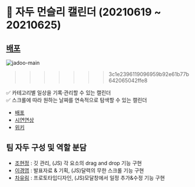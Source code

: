 # 🍒 자두 먼슬리 캘린더 (20210619 ~ 20210625)

## [배포](https://hyunjungc-dev.github.io/JADOO-Calendar/)
![jadoo-main](https://user-images.githubusercontent.com/81357083/126862719-876f1739-6ec3-441c-9922-4f0bc53b4767.JPG)
>>>>>>> 3c1e2396119096959b92e61b77b642065042ffe8

✅ 카테고리별 일상을 기록·관리할 수 있는 캘린더   
✅ 스크롤에 따라 원하는 날짜를 연속적으로 탐색할 수 있는 캘린더 

- [배포](https://hyunjungc-dev.github.io/JADOO-Calendar/)  
- [시연연상](https://www.youtube.com/watch?v=tlWO8ZRHJQw)  
- [위키](https://github.com/HyunJungC-Dev/JADOO-Calendar/wiki)  


## 팀 자두 구성 및 역할 분담  
+ [조현정](https://github.com/HyunJungC-Dev) : 깃 관리, (JS) 각 요소의 drag and drop 기능 구현  
+ [이경엽](https://github.com/kyupkyup) : 발표자료 & 기획, (JS)달력의 무한 스크롤 기능 구현  
+ [차유림](https://github.com/chacha912) : 프로토타입디자인, (JS)모달창에서 일정 추가&수정 기능 구현  
